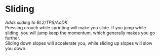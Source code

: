 # Sliding
*Adds sliding to BL2/TPS/AoDK.*  
Pressing crouch while sprinting will make you slide.
If you jump while sliding, you will jump keep the momentum, which generally makes you go further.  
Sliding down slopes will accelerate you, while sliding up slopes will slow you down.

